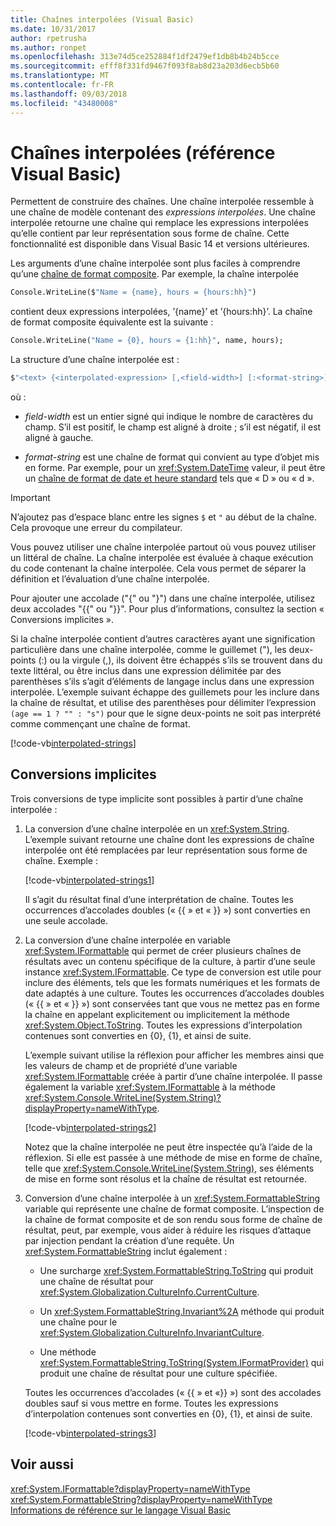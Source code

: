 ```yaml
---
title: Chaînes interpolées (Visual Basic)
ms.date: 10/31/2017
author: rpetrusha
ms.author: ronpet
ms.openlocfilehash: 313e74d5ce252884f1df2479ef1db8b4b24b5cce
ms.sourcegitcommit: efff8f331fd9467f093f8ab8d23a203d6ecb5b60
ms.translationtype: MT
ms.contentlocale: fr-FR
ms.lasthandoff: 09/03/2018
ms.locfileid: "43480008"
---
```

# <a name="interpolated-strings-visual-basic-reference"></a>Chaînes interpolées (référence Visual Basic)

Permettent de construire des chaînes.  Une chaîne interpolée ressemble à une chaîne de modèle contenant des *expressions interpolées*.  Une chaîne interpolée retourne une chaîne qui remplace les expressions interpolées qu’elle contient par leur représentation sous forme de chaîne. Cette fonctionnalité est disponible dans Visual Basic 14 et versions ultérieures.

Les arguments d’une chaîne interpolée sont plus faciles à comprendre qu’une [chaîne de format composite](../../../../standard/base-types/composite-formatting.md#composite-format-string).  Par exemple, la chaîne interpolée  
  
```vb  
Console.WriteLine($"Name = {name}, hours = {hours:hh}")
```  
contient deux expressions interpolées, ’{name}’ et ’{hours:hh}’. La chaîne de format composite équivalente est la suivante :

```vb
Console.WriteLine("Name = {0}, hours = {1:hh}", name, hours); 
```  

La structure d’une chaîne interpolée est :  
  
```vb  
$"<text> {<interpolated-expression> [,<field-width>] [:<format-string>] } <text> ..."  
```  

où : 

- *field-width* est un entier signé qui indique le nombre de caractères du champ. S’il est positif, le champ est aligné à droite ; s’il est négatif, il est aligné à gauche. 

- *format-string* est une chaîne de format qui convient au type d’objet mis en forme. Par exemple, pour un <xref:System.DateTime> valeur, il peut être un [chaîne de format de date et heure standard](~/docs/standard/base-types/standard-date-and-time-format-strings.md) tels que « D » ou « d ».

> [!IMPORTANT]
> N’ajoutez pas d’espace blanc entre les signes `$` et `"` au début de la chaîne. Cela provoque une erreur du compilateur.

 Vous pouvez utiliser une chaîne interpolée partout où vous pouvez utiliser un littéral de chaîne.  La chaîne interpolée est évaluée à chaque exécution du code contenant la chaîne interpolée. Cela vous permet de séparer la définition et l’évaluation d’une chaîne interpolée.  
  
 Pour ajouter une accolade ("{" ou "}") dans une chaîne interpolée, utilisez deux accolades "{{" ou "}}".  Pour plus d’informations, consultez la section « Conversions implicites ».  

Si la chaîne interpolée contient d’autres caractères ayant une signification particulière dans une chaîne interpolée, comme le guillemet ("), les deux-points (:) ou la virgule (,), ils doivent être échappés s’ils se trouvent dans du texte littéral, ou être inclus dans une expression délimitée par des parenthèses s’ils s’agit d’éléments de langage inclus dans une expression interpolée. L’exemple suivant échappe des guillemets pour les inclure dans la chaîne de résultat, et utilise des parenthèses pour délimiter l’expression `(age == 1 ? "" : "s")` pour que le signe deux-points ne soit pas interprété comme commençant une chaîne de format.

[!code-vb[interpolated-strings](../../../../../samples/snippets/visualbasic/programming-guide/language-features/strings/interpolated-strings4.vb)]  

## <a name="implicit-conversions"></a>Conversions implicites  

Trois conversions de type implicite sont possibles à partir d’une chaîne interpolée :  

1. La conversion d’une chaîne interpolée en un <xref:System.String>. L’exemple suivant retourne une chaîne dont les expressions de chaîne interpolée ont été remplacées par leur représentation sous forme de chaîne. Exemple :

   [!code-vb[interpolated-strings1](../../../../../samples/snippets/visualbasic/programming-guide/language-features/strings/interpolated-strings1.vb)]  

   Il s’agit du résultat final d’une interprétation de chaîne. Toutes les occurrences d’accolades doubles (« {{ » et « }} ») sont converties en une seule accolade. 

2. La conversion d’une chaîne interpolée en variable <xref:System.IFormattable> qui permet de créer plusieurs chaînes de résultats avec un contenu spécifique de la culture, à partir d’une seule instance <xref:System.IFormattable>. Ce type de conversion est utile pour inclure des éléments, tels que les formats numériques et les formats de date adaptés à une culture.  Toutes les occurrences d’accolades doubles (« {{ » et « }} ») sont conservées tant que vous ne mettez pas en forme la chaîne en appelant explicitement ou implicitement la méthode <xref:System.Object.ToString>.  Toutes les expressions d’interpolation contenues sont converties en {0}, {1}, et ainsi de suite.  

   L’exemple suivant utilise la réflexion pour afficher les membres ainsi que les valeurs de champ et de propriété d’une variable <xref:System.IFormattable> créée à partir d’une chaîne interpolée. Il passe également la variable <xref:System.IFormattable> à la méthode <xref:System.Console.WriteLine(System.String)?displayProperty=nameWithType>.

   [!code-vb[interpolated-strings2](../../../../../samples/snippets/visualbasic/programming-guide/language-features/strings/interpolated-strings2.vb)]  

   Notez que la chaîne interpolée ne peut être inspectée qu’à l’aide de la réflexion. Si elle est passée à une méthode de mise en forme de chaîne, telle que <xref:System.Console.WriteLine(System.String)>, ses éléments de mise en forme sont résolus et la chaîne de résultat est retournée. 

3. Conversion d’une chaîne interpolée à un <xref:System.FormattableString> variable qui représente une chaîne de format composite. L’inspection de la chaîne de format composite et de son rendu sous forme de chaîne de résultat, peut, par exemple, vous aider à réduire les risques d’attaque par injection pendant la création d’une requête. Un <xref:System.FormattableString> inclut également :

      - Une surcharge <xref:System.FormattableString.ToString> qui produit une chaîne de résultat pour <xref:System.Globalization.CultureInfo.CurrentCulture>.
      
      - Un <xref:System.FormattableString.Invariant%2A> méthode qui produit une chaîne pour le <xref:System.Globalization.CultureInfo.InvariantCulture>.
      
      - Une méthode <xref:System.FormattableString.ToString(System.IFormatProvider)> qui produit une chaîne de résultat pour une culture spécifiée. 
  
    Toutes les occurrences d’accolades (« {{ » et «}} ») sont des accolades doubles sauf si vous mettre en forme.  Toutes les expressions d’interpolation contenues sont converties en {0}, {1}, et ainsi de suite.  

   [!code-vb[interpolated-strings3](../../../../../samples/snippets/visualbasic/programming-guide/language-features/strings/interpolated-strings3.vb)]  

## <a name="see-also"></a>Voir aussi  
 <xref:System.IFormattable?displayProperty=nameWithType>  
 <xref:System.FormattableString?displayProperty=nameWithType>  
 [Informations de référence sur le langage Visual Basic](index.md)  
 